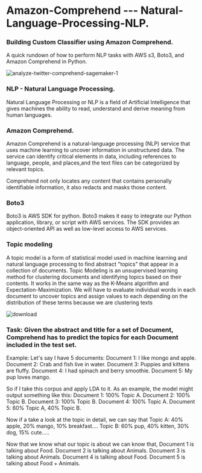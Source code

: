 # Amazon-Comprehend --- Natural-Language-Processing-NLP.

### Building Custom Classifier using Amazon Comprehend.
A quick rundown of how to perform NLP tasks with AWS s3, Boto3, and Amazon Comprehend in Python.


![analyze-twitter-comprehend-sagemaker-1](https://user-images.githubusercontent.com/58945964/132104618-a502117c-0f5c-43a0-b9c9-51f8e7151e7b.gif)


### NLP - Natural Language Processing.

Natural Language Processing or NLP is a field of Artificial Intelligence that gives machines the ability to read, understand and derive meaning from human languages.



### Amazon Comprehend.

Amazon Comprehend is a natural-language processing (NLP) service that uses machine learning to uncover information in unstructured data. 
The service can identify critical elements in data, including references to language, people, and places,and the text files can be categorized by relevant topics. 

Comprehend not only locates any content that contains personally identifiable information, it also redacts and masks those content.


### Boto3

Boto3 is AWS SDK for python. Boto3 makes it easy to integrate our Python application, library, or script with AWS services. The SDK provides an object-oriented API as well as low-level access to AWS services.


### Topic modeling
A topic model is a form of statistical model used in machine learning and natural language processing to find abstract "topics" that appear in a collection of documents.
Topic Modeling is an unsupervised learning method for clustering documents and identifying topics based on their contents. It works in the same way as the K-Means algorithm and Expectation-Maximization. We will have to evaluate individual words in each document to uncover topics and assign values to each depending on the distribution of these terms because we are clustering texts

![download](https://user-images.githubusercontent.com/58945964/132104713-661db5cc-1334-4d0a-95e0-535d893e1ba9.png)



### Task: Given the abstract and title for a set of Document, Comprehend has to predict the topics for each Document included in the test set.

   Example:
    Let's say I have 5 documents:
    Document 1: I like mongo and apple.
    Document 2: Crab and fish live in water.
    Document 3: Puppies and kittens are fluffy.
    Document 4: I had spinach and berry smoothie.
    Document 5: My pup loves mango.
    
So if I take this corpus and apply LDA to it. As an example, the model might output something like this:
      Document 1: 100% Topic A.
      Document 2: 100% Topic B.
      Document 3: 100% Topic B.
      Document 4: 100% Topic A.
      Document 5: 60% Topic A, 40% Topic B.
      
Now if a take a look at the topic in detail, we can say that
      Topic A: 40% apple, 20% mango, 10% breakfast....
      Topic B: 60% pup, 40% kitten, 30% dog, 15% cute.....


Now that we know what our topic is about we can know that,
      Document 1 is talking about Food.
      Document 2 is talking about Animals.
      Document 3 is talking about Animals.
      Document 4 is talking about Food.
      Document 5 is talking about Food + Animals.
































